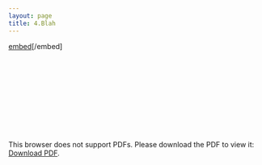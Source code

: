 ```yaml
---
layout: page
title: 4.Blah
---
```






[embed](https://martynalukaszewicz.github.io/CV_Nov2018.pdf)[/embed]









<object data="https://martynalukaszewicz.github.io/CV_Nov2018.pdf" type="application/pdf" width="700px" height="700px">
    <embed src="https://martynalukaszewicz.github.io/CV_Nov2018.pdf">
        <p>This browser does not support PDFs. Please download the PDF to view it: <a href="https://martynalukaszewicz.github.io/CV_Nov2018.pdf">Download PDF</a>.</p>
    </embed>
</object>
